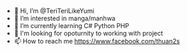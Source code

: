 - 👋 Hi, I’m @TeriTeriLikeYumi
- 👀 I’m interested in manga/manhwa
- 🌱 I’m currently learning C# Python PHP
- 💞️ I'm looking for opoturnity to working with project
- 📫 How to reach me https://www.facebook.com/thuan2s

<!---
TeriTeriLikeYumi/TeriTeriLikeYumi is a ✨ special ✨ repository because its `README.md` (this file) appears on your GitHub profile.
You can click the Preview link to take a look at your changes.
--->

